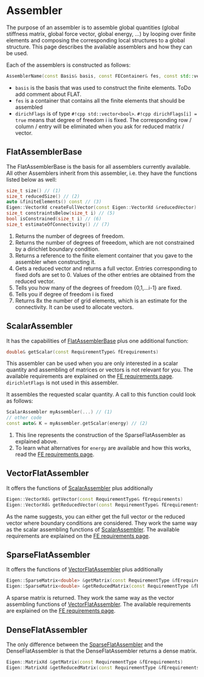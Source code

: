 <!--
SPDX-FileCopyrightText: 2022 The Ikarus Developers mueller@ibb.uni-stuttgart.de

SPDX-License-Identifier: CC-BY-SA-4.0
-->

# Assembler

The purpose of an assembler is to assemble global quantities (global stiffness matrix, global force vector, global energy, ...) 
by looping over finite elements and composing the corresponding local structures to a global structure. This page describes
the available assemblers and how they can be used.

Each of the assemblers is constructed as follows:
```cpp
AssemblerName(const Basis& basis, const FEContainer& fes, const std::vector<bool>& dirichFlags)
```

- `basis` is the basis that was used to construct the finite elements. ToDo add comment about FLAT.
- `fes` is a container that contains all the finite elements that should be assembled
- `dirichFlags` is of type `#!cpp std::vector<bool>`. `#!cpp dirichFlags[i] = true` means that degree of freedom i is fixed. 
    The corresponding row / column / entry will be eliminated when you ask for reduced matrix / vector. 

## FlatAssemblerBase
The FlatAssemblerBase is the basis for all assemblers currently available. All other Assemblers inherit from this assembler, 
i.e. they have the functions listed below as well:
```cpp
size_t size() // (1)
size_t reducedSize() // (2)
auto &finiteElements() const // (3)
Eigen::VectorXd createFullVector(const Eigen::VectorXd &reducedVector) // (4)
size_t constraintsBelow(size_t i) // (5)
bool isConstrained(size_t i) // (6)
size_t estimateOfConnectivity() // (7)
```

1. Returns the number of degrees of freedom.
2. Returns the number of degrees of freeedom, which are not constrained by a dirichlet boundary condition.
3. Returns a reference to the finite element container that you gave to the assembler when constructing it.
4. Gets a reduced vector and returns a full vector. Entries corresponding to fixed dofs are set to 0. Values of the other entries are
    obtained from the reduced vector.
5. Tells you how many of the degrees of freedom {0,1,...i-1} are fixed.
6. Tells you if degree of freedom i is fixed
7. Returns 8x the number of grid elements, which is an estimate for the connectivity. It can be used to allocate vectors.


## ScalarAssembler
It has the capabilities of [FlatAssemblerBase](#flatassemblerbase) plus one additional function:
```cpp
double& getScalar(const RequirementType& fErequirements)
```
This assembler can be used when you are only interested in a scalar quantity
and assembling of matrices or vectors is not relevant for you.
The available requirements are explained on the [FE requirements page](feRequirements.md).
`dirichletFlags` is not used in this assembler.

It assembles the requested scalar quantity. A call to this function could look as follows:
```cpp
ScalarAssembler myAssembler(...) // (1)
// other code
const auto& K = myAssembler.getScalar(energy) // (2)
```

1. This line represents the construction of the SparseFlatAssembler as explained above.
2. To learn what alternatives for `energy` are available and how this works, read the [FE requirements page](feRequirements.md).


## VectorFlatAssembler
It offers the functions of [ScalarAssembler](#scalarassembler) plus additionally
```cpp
Eigen::VectorXd& getVector(const RequirementType& fErequirements)
Eigen::VectorXd& getReducedVector(const RequirementType& fErequirements)
```
As the name suggests, you can either get the full vector or the reduced vector where boundary conditions are considered.
They work the same way as the scalar assembling functions of [ScalarAssembler](#scalarassembler).
The available requirements are explained on the [FE requirements page](feRequirements.md).


## SparseFlatAssembler
It offers the functions of [VectorFlatAssembler](#vectorflatassembler) plus additionally
```cpp
Eigen::SparseMatrix<double> &getMatrix(const RequirementType &fErequirements)
Eigen::SparseMatrix<double> &getReducedMatrix(const RequirementType &fErequirements)
```
A sparse matrix is returned.
They work the same way as the vector assembling functions of [VectorFlatAssembler](#vectorflatassembler).
The available requirements are explained on the [FE requirements page](feRequirements.md).



## DenseFlatAssembler
The only difference between the [SparseFlatAssembler](#sparseflatassembler) and the DenseFlatAssembler is that the
DenseFlatAssembler returns a dense matrix.
```cpp
Eigen::MatrixXd &getMatrix(const RequirementType &fErequirements)
Eigen::MatrixXd &getReducedMatrix(const RequirementType &fErequirements)
```